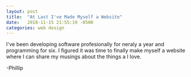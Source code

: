 ```yaml
---
layout: post
title:  "At Last I've Made Myself a Website"
date:   2018-11-15 21:55:19 -0500
categories: web design
---
```

I've been developing software profesionally for neraly a year and programming for six. I figured it was time to finally make myself a website where I can share my musings about the things a I love.

-Phillip